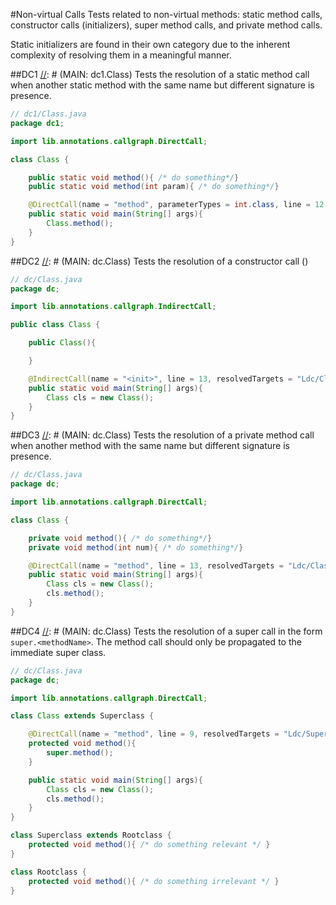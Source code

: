 #Non-virtual Calls
Tests related to non-virtual methods: static method calls, constructor calls (initializers),
super method calls, and private method calls.

Static initializers are found in their own category due to the inherent complexity of resolving them
in a meaningful manner.

##DC1
[//]: # (MAIN: dc1.Class)
Tests the resolution of a static method call when another static method with the same name but
different signature is presence.
```java
// dc1/Class.java
package dc1;

import lib.annotations.callgraph.DirectCall;

class Class {

    public static void method(){ /* do something*/}
    public static void method(int param){ /* do something*/}

    @DirectCall(name = "method", parameterTypes = int.class, line = 12, resolvedTargets = "Ldc1/Class;")
    public static void main(String[] args){
        Class.method();
    }
}
```
[//]: # (END)

##DC2
[//]: # (MAIN: dc.Class)
Tests the resolution of a constructor call (<init>)
```java
// dc/Class.java
package dc;

import lib.annotations.callgraph.IndirectCall;

public class Class {

    public Class(){

    }

    @IndirectCall(name = "<init>", line = 13, resolvedTargets = "Ldc/Class;")
    public static void main(String[] args){
        Class cls = new Class();
    }
}
```
[//]: # (END)

##DC3
[//]: # (MAIN: dc.Class)
Tests the resolution of a private method call when another method with the same name but
different signature is presence.
```java
// dc/Class.java
package dc;

import lib.annotations.callgraph.DirectCall;

class Class {

    private void method(){ /* do something*/}
    private void method(int num){ /* do something*/}

    @DirectCall(name = "method", line = 13, resolvedTargets = "Ldc/Class;")
    public static void main(String[] args){
        Class cls = new Class();
        cls.method();
    }
}
```
[//]: # (END)

##DC4
[//]: # (MAIN: dc.Class)
Tests the resolution of a super call in the form `super.<methodName>`. The method call should
only be propagated to the immediate super class.
```java
// dc/Class.java
package dc;

import lib.annotations.callgraph.DirectCall;

class Class extends Superclass {

    @DirectCall(name = "method", line = 9, resolvedTargets = "Ldc/Superclass;", prohibitedTargets = "Ldc/Rootclass;")
    protected void method(){
        super.method();
    }

    public static void main(String[] args){
        Class cls = new Class();
        cls.method();
    }
}

class Superclass extends Rootclass {
    protected void method(){ /* do something relevant */ }
}

class Rootclass {
    protected void method(){ /* do something irrelevant */ }
}
```
[//]: # (END)

